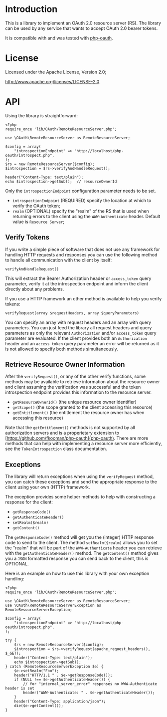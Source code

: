 # Introduction
This is a library to implement an OAuth 2.0 resource server (RS). The library
can be used by any service that wants to accept OAuth 2.0 bearer tokens.

It is compatible with and was tested with 
[php-oauth](https://github.com/fkooman/php-oauth).

# License
Licensed under the Apache License, Version 2.0;

   http://www.apache.org/licenses/LICENSE-2.0

# API
Using the library is straightforward:

    <?php
    require_once 'lib/OAuth/RemoteResourceServer.php';

    use \OAuth\RemoteResourceServer as RemoteResourceServer;

    $config = array(
        "introspectionEndpoint" => "http://localhost/php-oauth/introspect.php",
    );
    $rs = new RemoteResourceServer($config);
    $introspection = $rs->verifyAndHandleRequest();

    header("Content-Type: text/plain");
    echo $introspection->getSub();  // resourceOwnerId

Only the `introspectionEndpoint` configuration parameter needs to be set.

* `introspectionEndpoint` (REQUIRED) specify the location at which to verify 
  the OAuth token;
* `realm` (OPTIONAL) specify the "realm" of the RS that is used when 
  returning errors to the client using the `WWW-Authenticate` header. Default 
  value is `Resource Server`;

## Verify Tokens
If you write a simple piece of software that does not use any framework for 
handling HTTP requests and responses you can use the following method to handle
all communication with the client by itself:

    verifyAndHandleRequest()
    
This will extract the Bearer Authorization header or `access_token` query 
parameter, verify it at the introspection endpoint and inform the client 
directly about any problems.

If you use a HTTP framework an other method is available to help you verify
tokens:

    verifyRequest(array $requestHeaders, array $queryParameters)
    
You can specify an array with request headers and an array with query 
parameters. You can just feed the library all request headers and query 
parameters as only the relevant `Authorization` and/or `access_token` 
query parameter are evaluated. If the client provides both an `Authorization` 
header and an `access_token` query parameter an error will be returned as it 
is not allowed to specify both methods simultaneously.

## Retrieve Resource Owner Information
After the `verifyRequest()`, or any of the other verify functions, some methods 
may be available to retrieve information about the resource owner and client 
assuming the verification was successful and the token introspection endpoint
provides this information to the resource server.

* `getResourceOwnerId()` (the unique resource owner identifier)
* `getScope()` (the scope granted to the client accessing this resource)
* `getEntitlement()` (the entitlement the resource owner has when accessing this 
  resource)

Note that the `getEntitlement()` methods is not supported by all authorization 
servers and is a properietary extension to 
[https://github.com/fkooman/php-oauth](php-oauth). There are more methods that
can help with implementing a resource server more efficiently, see the 
`TokenIntrospection` class documentation.

## Exceptions
The library will return exceptions when using the `verifyRequest` method, you
can catch these exceptions and send the appropriate response to the client
using your own (HTTP) framework.

The exception provides some helper methods to help with constructing a response
for the client:

* `getResponseCode()`
* `getAuthenticateHeader()`
* `setRealm($realm)`
* `getContent()`

The `getResponseCode()` method will get you the (integer) HTTP response code
to send to the client. The method `setRealm($realm)` allows you to set the 
"realm" that will be part of the `WWW-Authenticate` header you can retrieve
with the `getAuthenticateHeader()` method. The `getContent()` method gives you
a `JSON` formatted response you can send back to the client, this is OPTIONAL.

Here is an example on how to use this library with your own exception handling:

    <?php
    require_once 'lib/OAuth/RemoteResourceServer.php';

    use \OAuth\RemoteResourceServer as RemoteResourceServer;
    use \OAuth\RemoteResourceServerException as RemoteResourceServerException;

    $config = array(
        "introspectionEndpoint" => "http://localhost/php-oauth/introspect.php",
    );

    try {
        $rs = new RemoteResourceServer($config);
        $introspection = $rs->verifyRequest(apache_request_headers(), $_GET);
        header("Content-Type: text/plain");
        echo $introspection->getSub();
    } catch (RemoteResourceServerException $e) {
        $e->setRealm("Foo");
        header("HTTP/1.1 " . $e->getResponseCode());
        if (NULL !== $e->getAuthenticateHeader()) {
            // for "internal_server_error" responses no WWW-Authenticate header is set
            header("WWW-Authenticate: " . $e->getAuthenticateHeader());
        }
        header("Content-Type: application/json");
        die($e->getContent());
    }